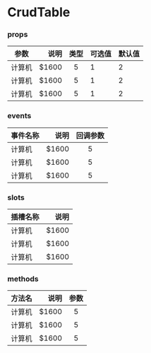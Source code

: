 
# CrudTable
### props

| 参数        | 说明   |  类型  | 可选值|默认值|
| --------   | -----:  | :----:  |  ----  |  ----   |
| 计算机      | $1600   |   5     | 1		|2			|
| 计算机      | $1600   |   5     | 1		|2		|
| 计算机      | $1600   |   5     | 1		|2		|

### events

| 事件名称        | 说明   |  回调参数  |
| --------   | -----:  | :----:  |
| 计算机      | $1600   |   5     |
| 计算机      | $1600   |   5     |
| 计算机      | $1600   |   5     |

### slots

| 插槽名称        | 说明   |
| --------   | -----:  |
| 计算机      | $1600   |
| 计算机      | $1600   |
| 计算机      | $1600   |

### methods

| 方法名        | 说明   |  参数  |
| --------   | -----:  | :----:  |
| 计算机      | $1600   |   5     |
| 计算机      | $1600   |   5     |
| 计算机      | $1600   |   5     |
